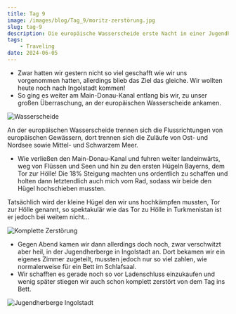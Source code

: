 ```yaml
---
title: Tag 9
image: /images/blog/Tag_9/moritz-zerstörung.jpg
slug: tag-9
description: Die europäische Wasserscheide erste Nacht in einer Jugendherberge und das Tor zur Hölle!
tags: 
    - Traveling
date: 2024-06-05
---
```


- Zwar hatten wir gestern nicht so viel geschafft wie wir uns vorgenommen hatten, allerdings blieb das Ziel das gleiche. Wir wollten heute noch nach Ingolstadt kommen!
- So ging es weiter am Main-Donau-Kanal entlang bis wir, zu unser großen Überraschung, an der europäischen Wasserscheide ankamen.

![Wasserscheide](/images/blog/Tag_9/wasserscheide.jpg)

<sidenote title="Europäische Wasserscheide">
	<p>An der europäischen Wasserscheide trennen sich die Flussrichtungen von europäischen Gewässern, dort trennen sich die Zuläufe von Ost- und Nordsee sowie Mittel- und Schwarzem Meer.</p>
</sidenote>

- Wie verließen den Main-Donau-Kanal und fuhren weiter landeinwärts, weg von Flüssen und Seen und hin zu den ersten Hügeln Bayerns, dem Tor zur Hölle! Die 18% Steigung machten uns ordentlich zu schaffen und holten dann letztendlich auch mich vom Rad, sodass wir beide den Hügel hochschieben mussten.

<sidenote title="Tor zur Hölle">
	<p>Tatsächlich wird der kleine Hügel den wir uns hochkämpfen mussten, Tor zur Hölle genannt, so spektakulär wie das Tor zu Hölle in Turkmenistan ist er jedoch bei weitem nicht...</p>
</sidenote>

![Komplette Zerstörung](/images/blog/Tag_9/sven-zerstörung.jpg)

- Gegen Abend kamen wir dann allerdings doch noch, zwar verschwitzt aber heil, in der Jugendherberge in Ingolstadt an. Dort bekamen wir ein eigenes Zimmer zugeteilt, mussten jedoch nur so viel zahlen, wie normalerweise für ein Bett im Schlafsaal.
- Wir schafften es gerade noch so vor Ladenschluss einzukaufen und wenig später stiegen wir auch schon komplett zerstört von dem Tag ins Bett.

![Jugendherberge Ingolstadt](/images/blog/Tag_9/ingolstadt.jpg)